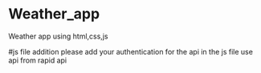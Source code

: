 # Weather_app
Weather app using html,css,js

#js file addition
please add your authentication for the api in the js file use api from rapid api
